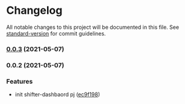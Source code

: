 # Changelog

All notable changes to this project will be documented in this file. See [standard-version](https://github.com/conventional-changelog/standard-version) for commit guidelines.

### [0.0.3](https://github.com/digitalcube/galaxy/compare/@galaxy/shifter-dashboard@v0.0.2...@galaxy/shifter-dashboard@v0.0.3) (2021-05-07)

### 0.0.2 (2021-05-07)


### Features

* init shifter-dashbaord pj ([ec9f198](https://github.com/digitalcube/galaxy/commit/ec9f1982745cb773626a0e771aa3a18986fc194b))
